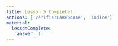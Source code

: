 ```yaml
---
title: Lesson 5 Complete!
actions: ['vérifierLaRéponse', 'indice']
material:
  lessonComplete:
    answer: 1
---
```


